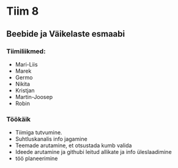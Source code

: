# Tiim 8 

##  Beebide ja Väikelaste esmaabi


### Tiimiliikmed:

- Mari-Liis
- Marek
- Germo
- Nikita
- Kristjan
- Martin-Joosep
- Robin

### Töökäik
- Tiimiga tutvumine.
- Suhtluskanalis info jagamine
- Teemade arutamine, et otsustada kumb valida
- Ideede arutamine ja githubi leitud allikate ja info üleslaadimine
- töö planeerimine


